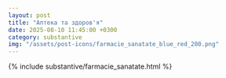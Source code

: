 ```yaml
---
layout: post
title: "Аптека та здоров'я"
date: 2025-08-10 11:45:00 +0300
category: substantive
img: "/assets/post-icons/farmacie_sanatate_blue_red_200.png"
---
```


{% include substantive/farmacie_sanatate.html %}
